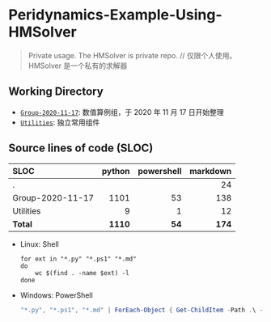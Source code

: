 # Peridynamics-Example-Using-HMSolver

> Private usage. The HMSolver is private repo. //
> 仅限个人使用。HMSolver 是一个私有的求解器

## Working Directory

* [`Group-2020-11-17`](https://github.com/polossk/Peridynamics-Example-Using-HMSolver/tree/main/Group-2020-11-17): 数值算例组，于 2020 年 11 月 17 日开始整理
* [`Utilities`](https://github.com/polossk/Peridynamics-Example-Using-HMSolver/tree/main/Utilities): 独立常用组件

## Source lines of code (SLOC)

| SLOC             |   python | powershell | markdown |
| :--------------- | -------: | ---------: | -------: |
| .                |          |            |       24 |
| Group-2020-11-17 |     1101 |         53 |      138 |
| Utilities        |        9 |          1 |       12 |
| **Total**        | **1110** |     **54** |  **174** |

* Linux: Shell
   ```shell
   for ext in "*.py" "*.ps1" "*.md"
   do
       wc $(find . -name $ext) -l
   done
   ```
* Windows: PowerShell
   ```powershell
   "*.py", "*.ps1", "*.md" | ForEach-Object { Get-ChildItem -Path .\ -Recurse $_ | Get-Content | Measure-Object -Line }
   ```
